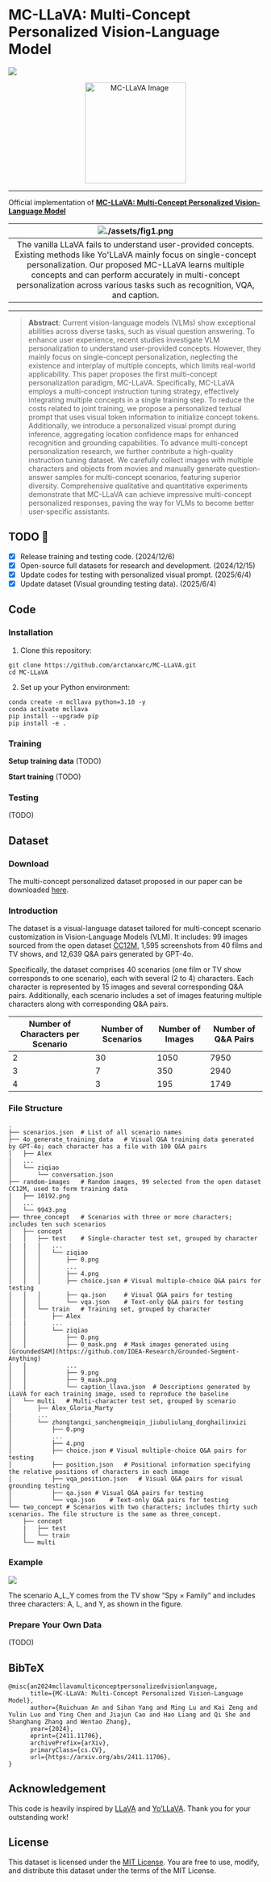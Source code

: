 # MC-LLaVA: Multi-Concept Personalized Vision-Language Model

<a href=https://arxiv.org/abs/2411.11706><img src="https://img.shields.io/badge/arxiv-2411.11706-orange?logo=arxiv&logoColor=white"/></a>

<div style="text-align: center;">
  <img src="./assets/mcllava_icon.png" width="200" alt="MC-LLaVA Image">
</div>

---

Official implementation of [**MC-LLaVA: Multi-Concept Personalized Vision-Language Model**](https://arxiv.org/abs/2411.11706)

| ![./assets/fig1.png](./assets/fig1.png) |
|:--:|
|The vanilla LLaVA fails to understand user-provided concepts. Existing methods like Yo'LLaVA mainly focus on single-concept personalization. Our proposed MC-LLaVA learns multiple concepts and can perform accurately in multi-concept personalization across various tasks such as recognition, VQA, and caption.|

---

> **Abstract**: Current vision-language models (VLMs) show exceptional abilities across diverse tasks, such as visual question answering. To enhance user experience, recent studies investigate VLM personalization to understand user-provided concepts. However, they mainly focus on single-concept personalization, neglecting the existence and interplay of multiple concepts, which limits real-world applicability. This paper proposes the first multi-concept personalization paradigm, MC-LLaVA. Specifically, MC-LLaVA employs a multi-concept instruction tuning strategy, effectively integrating multiple concepts in a single training step. To reduce the costs related to joint training, we propose a personalized textual prompt that uses visual token information to initialize concept tokens. Additionally, we introduce a personalized visual prompt during inference, aggregating location confidence maps for enhanced recognition and grounding capabilities. To advance multi-concept personalization research, we further contribute a high-quality instruction tuning dataset. We carefully collect images with multiple characters and objects from movies and manually generate question-answer samples for multi-concept scenarios, featuring superior diversity. Comprehensive qualitative and quantitative experiments demonstrate that MC-LLaVA can achieve impressive multi-concept personalized responses, paving the way for VLMs to become better user-specific assistants.

## TODO 🚀

- [x] Release training and testing code. (2024/12/6)
- [x] Open-source full datasets for research and development. (2024/12/15)
- [x] Update codes for testing with personalized visual prompt. (2025/6/4)
- [x] Update dataset (Visual grounding testing data). (2025/6/4)

## Code

### Installation

1. Clone this repository:
```shell
git clone https://github.com/arctanxarc/MC-LLaVA.git
cd MC-LLaVA
```
2. Set up your Python environment:

```shell
conda create -n mcllava python=3.10 -y
conda activate mcllava
pip install --upgrade pip
pip install -e .
```

### Training

**Setup training data** (TODO)

**Start training** (TODO)

### Testing

(TODO)

## Dataset

### Download

The multi-concept personalized dataset proposed in our paper can be downloaded [here](https://drive.google.com/file/d/1088_EQXaURmpNcc0SLPVX3glmKZ4HBDQ/view?usp=sharing).

### Introduction

The dataset is a visual-language dataset tailored for multi-concept scenario customization in Vision-Language Models (VLM). It includes: 99 images sourced from the open dataset [CC12M](https://github.com/google-research-datasets/conceptual-12m), 1,595 screenshots from 40 films and TV shows, and 12,639 Q&A pairs generated by GPT-4o.

Specifically, the dataset comprises 40 scenarios (one film or TV show corresponds to one scenario), each with several (2 to 4) characters. Each character is represented by 15 images and several corresponding Q&A pairs. Additionally, each scenario includes a set of images featuring multiple characters along with corresponding Q&A pairs.

| Number of Characters per Scenario | Number of Scenarios | Number of Images | Number of  Q&A Pairs |
|-----------------------------------|---------------------|------------------|---------------------|
| 2                                 | 30                  | 1050             | 7950                |
| 3                                 | 7                   | 350              | 2940                |
| 4                                 | 3                   | 195              | 1749                |

### File Structure

```plain text
.
├── scenarios.json  # List of all scenario names
├── 4o_generate_training_data   # Visual Q&A training data generated by GPT-4o; each character has a file with 100 Q&A pairs
│   ├── Alex
|   ...
│   └── ziqiao
│       └── conversation.json
├── random-images   # Random images, 99 selected from the open dataset CC12M, used to form training data
│   ├── 10192.png
│   ...
│   └── 9943.png
├── three_concept   # Scenarios with three or more characters; includes ten such scenarios
│   ├── concept
│   │   ├── test    # Single-character test set, grouped by character
|   |   |   ...
│   │   │   └── ziqiao
│   │   │       ├── 0.png
│   │   │       ...
│   │   │       ├── 4.png
│   │   │       ├── choice.json # Visual multiple-choice Q&A pairs for testing
│   │   │       ├── qa.json     # Visual Q&A pairs for testing
│   │   │       └── vqa.json    # Text-only Q&A pairs for testing
│   │   └── train   # Training set, grouped by character
│   │       ├── Alex
|   |       ...
│   │       └── ziqiao
│   │           ├── 0.png
│   │           ├── 0_mask.png  # Mask images generated using [GroundedSAM](https://github.com/IDEA-Research/Grounded-Segment-Anything)
│   │           ...
│   │           ├── 9.png
│   │           ├── 9_mask.png
│   │           └── caption_llava.json  # Descriptions generated by LLaVA for each training image, used to reproduce the baseline
│   └── multi   # Multi-character test set, grouped by scenario
│       ├── Alex_Gloria_Marty
|       ...
│       └── zhongtangxi_sanchengmeiqin_jiubuliulang_donghailinxizi
│           ├── 0.png
│           ...
│           ├── 4.png
│           ├── choice.json # Visual multiple-choice Q&A pairs for testing
│           ├── position.json   # Positional information specifying the relative positions of characters in each image
│           ├── vqa_position.json   # Visual Q&A pairs for visual grounding testing
│           ├── qa.json # Visual Q&A pairs for testing
│           └── vqa.json    # Text-only Q&A pairs for testing
└── two_concept # Scenarios with two characters; includes thirty such scenarios. The file structure is the same as three_concept.
    ├── concept
    |   ├── test
    │   └── train
    └── multi
```

### Example

![](assets/dataset.png)

The scenario A_L_Y comes from the TV show “Spy × Family” and includes three characters: A, L, and Y, as shown in the figure.

### Prepare Your Own Data

(TODO)

## BibTeX

```
@misc{an2024mcllavamulticonceptpersonalizedvisionlanguage,
      title={MC-LLaVA: Multi-Concept Personalized Vision-Language Model}, 
      author={Ruichuan An and Sihan Yang and Ming Lu and Kai Zeng and Yulin Luo and Ying Chen and Jiajun Cao and Hao Liang and Qi She and Shanghang Zhang and Wentao Zhang},
      year={2024},
      eprint={2411.11706},
      archivePrefix={arXiv},
      primaryClass={cs.CV},
      url={https://arxiv.org/abs/2411.11706}, 
}
```

## Acknowledgement

This code is heavily inspired by [LLaVA](https://github.com/haotian-liu/LLaVA) and [Yo’LLaVA](https://github.com/WisconsinAIVision/YoLLaVA). Thank you for your outstanding work!


## License

This dataset is licensed under the [MIT License](./LICENSE). You are free to use, modify, and distribute this dataset under the terms of the MIT License.